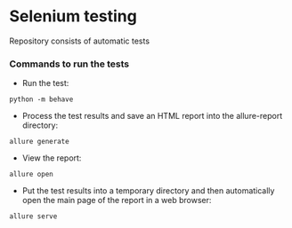 # Selenium testing
Repository consists of automatic tests

### Commands to run the tests
- Run the test:
```
python -m behave
```
- Process the test results and save an HTML report into the allure-report directory:
```
allure generate
```
- View the report:
```
allure open
```
- Put the test results into a temporary directory and then automatically open the main page of the report in a web browser:
```
allure serve
```
